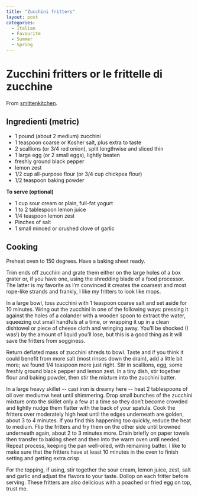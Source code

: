 ```yaml
---
title: "Zucchini fritters"
layout: post
categories:
  - Italian
  - Favourite
  - Summer
  - Spring
---
```

# Zucchini fritters or le frittelle di zucchine
From [smittenkitchen](https://smittenkitchen.com/2011/08/zucchini-fritters/).

## Ingredienti (metric)

- 1 pound (about 2 medium) zucchini
- 1 teaspoon coarse or Kosher salt, plus extra to taste
- 2 scallions (or 3/4 red onion), split lengthwise and sliced thin
- 1 large egg (or 2 small eggs), lightly beaten
- freshly ground black pepper
- lemon zest
- 1/2 cup all-purpose flour (or 3/4 cup chickpea flour)
- 1/2 teaspoon baking powder

**To serve (optional)**
- 1 cup sour cream or plain, full-fat yogurt
- 1 to 2 tablespoon lemon juice
- 1/4 teaspoon lemon zest
- Pinches of salt
- 1 small minced or crushed clove of garlic

## Cooking
Preheat oven to 150 degrees. Have a baking sheet ready.

Trim ends off zucchini and grate them either on the large holes of a box grater or, if you
have one, using the shredding blade of a food processor. The latter is my favorite as I’m
convinced it creates the coarsest and most rope-like strands and frankly, I like my
fritters to look like mops.

In a large bowl, toss zucchini with 1 teaspoon coarse salt and set aside for 10 minutes.
Wring out the zucchini in one of the following ways: pressing it against the holes of a
colander with a wooden spoon to extract the water, squeezing out small handfuls at a time,
or wrapping it up in a clean dishtowel or piece of cheese cloth and wringing away. You’ll
be shocked (I was!) by the amount of liquid you’ll lose, but this is a good thing as it
will save the fritters from sogginess.

Return deflated mass of zucchini shreds to bowl. Taste and if you think it could benefit
from more salt (most rinses down the drain), add a little bit more; we found 1/4 teaspoon
more just right. Stir in scallions, egg, some freshly ground black pepper and lemon zest.
In a tiny dish, stir together flour and baking powder, then stir the mixture into the
zucchini batter.

In a large heavy skillet -- cast iron is dreamy here -- heat 2 tablespoons of oil over
mediumw heat until shimmering. Drop small bunches of the zucchini mixture onto the skillet
only a few at a time so they don’t become crowded and lightly nudge them flatter with the
back of your spatula. Cook the fritters over moderately high heat until the edges underneath
are golden, about 3 to 4 minutes. If you find this happening too quickly, reduce the heat to
medium. Flip the fritters and fry them on the other side until browned underneath again, about
2 to 3 minutes more. Drain briefly on paper towels then transfer to baking sheet and then into
the warm oven until needed. Repeat process, keeping the pan well-oiled, with remaining batter.
I like to make sure that the fritters have at least 10 minutes in the oven to finish setting and
getting extra crisp.

For the topping, if using, stir together the sour cream, lemon juice, zest, salt and garlic and
adjust the flavors to your taste. Dollop on each fritter before serving. These fritters are also
delicious with a poached or fried egg on top, trust me.
